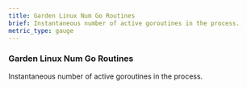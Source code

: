 ```yaml
---
title: Garden Linux Num Go Routines
brief: Instantaneous number of active goroutines in the process.
metric_type: gauge
---
```


### Garden Linux Num Go Routines

Instantaneous number of active goroutines in the process.